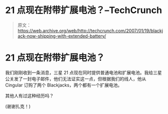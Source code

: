 # 21 点现在附带扩展电池？–TechCrunch

> 原文：<https://web.archive.org/web/http://techcrunch.com/2007/01/19/blackjack-now-shipping-with-extended-battery/>

# 21 点现在附带扩展电池？

我们刚刚收到一条消息，三星 21 点现在同时提供普通电池和扩展电池。我给三星公关发了一封电子邮件，他们无法证实这一点，但根据我们的线人，他从 Cingular 订购了两个 Blackjacks，两个都有一个扩展电池。

其他人有过这种经历吗？

(谢谢扎克！)